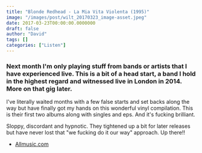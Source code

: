 ```yaml
---
title: "Blonde Redhead - La Mia Vita Violenta (1995)"
image: "/images/post/wilt_20170323_image-asset.jpeg"
date: 2017-03-23T00:00:00.0000000
draft: false
author: "David"
tags: []
categories: ["Listen"]
---
```

### Next month I'm only playing stuff from bands or artists that I have experienced live. This is a bit of a head start, a band I hold in the highest regard and witnessed live in London in 2014. More on that gig later. 

 I've literally waited months with a few false starts and set backs along the way but have finally got my hands on this wonderful vinyl compilation. This is their first two albums along with singles and eps. And it's fucking brilliant.

 Sloppy, discordant and hypnotic. They tightened up a bit for later releases but have never lost that "we fucking do it our way" approach. Up there!!

-  [Allmusic.com](http://www.allmusic.com/album/la-mia-vita-violenta-mw0000646121)